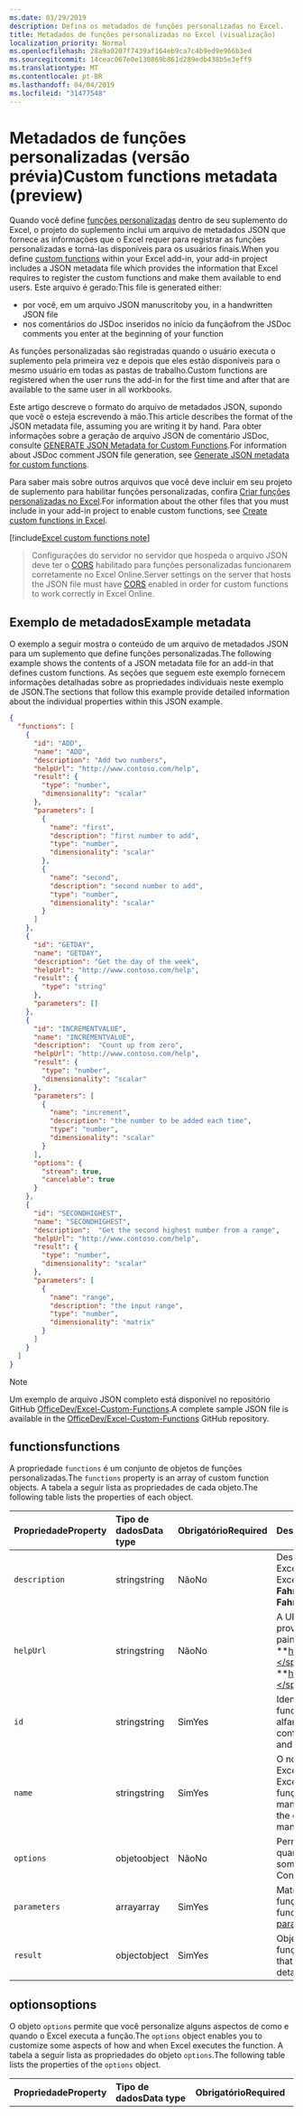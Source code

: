 ```yaml
---
ms.date: 03/29/2019
description: Defina os metadados de funções personalizadas no Excel.
title: Metadados de funções personalizadas no Excel (visualização)
localization_priority: Normal
ms.openlocfilehash: 28a9a0207f7439af164eb9ca7c4b9ed9e966b3ed
ms.sourcegitcommit: 14ceac067e0e130869b861d289edb438b5e3eff9
ms.translationtype: MT
ms.contentlocale: pt-BR
ms.lasthandoff: 04/04/2019
ms.locfileid: "31477548"
---
```

# <a name="custom-functions-metadata-preview"></a><span data-ttu-id="55ace-103">Metadados de funções personalizadas (versão prévia)</span><span class="sxs-lookup"><span data-stu-id="55ace-103">Custom functions metadata (preview)</span></span>

<span data-ttu-id="55ace-104">Quando você define [funções personalizadas](custom-functions-overview.md) dentro de seu suplemento do Excel, o projeto do suplemento inclui um arquivo de metadados JSON que fornece as informações que o Excel requer para registrar as funções personalizadas e torná-las disponíveis para os usuários finais.</span><span class="sxs-lookup"><span data-stu-id="55ace-104">When you define [custom functions](custom-functions-overview.md) within your Excel add-in, your add-in project includes a JSON metadata file which provides the information that Excel requires to register the custom functions and make them available to end users.</span></span> <span data-ttu-id="55ace-105">Este arquivo é gerado:</span><span class="sxs-lookup"><span data-stu-id="55ace-105">This file is generated either:</span></span>

- <span data-ttu-id="55ace-106">por você, em um arquivo JSON manuscrito</span><span class="sxs-lookup"><span data-stu-id="55ace-106">by you, in a handwritten JSON file</span></span>
- <span data-ttu-id="55ace-107">nos comentários do JSDoc inseridos no início da função</span><span class="sxs-lookup"><span data-stu-id="55ace-107">from the JSDoc comments you enter at the beginning of your function</span></span>

<span data-ttu-id="55ace-108">As funções personalizadas são registradas quando o usuário executa o suplemento pela primeira vez e depois que eles estão disponíveis para o mesmo usuário em todas as pastas de trabalho.</span><span class="sxs-lookup"><span data-stu-id="55ace-108">Custom functions are registered when the user runs the add-in for the first time and after that are available to the same user in all workbooks.</span></span>

<span data-ttu-id="55ace-109">Este artigo descreve o formato do arquivo de metadados JSON, supondo que você o esteja escrevendo à mão.</span><span class="sxs-lookup"><span data-stu-id="55ace-109">This article describes the format of the JSON metadata file, assuming you are writing it by hand.</span></span> <span data-ttu-id="55ace-110">Para obter informações sobre a geração de arquivo JSON de comentário JSDoc, consulte [GENERATE JSON Metadata for Custom Functions](custom-functions-json-autogeneration.md).</span><span class="sxs-lookup"><span data-stu-id="55ace-110">For information about JSDoc comment JSON file generation, see [Generate JSON metadata for custom functions](custom-functions-json-autogeneration.md).</span></span>

<span data-ttu-id="55ace-111">Para saber mais sobre outros arquivos que você deve incluir em seu projeto de suplemento para habilitar funções personalizadas, confira [Criar funções personalizadas no Excel](custom-functions-overview.md).</span><span class="sxs-lookup"><span data-stu-id="55ace-111">For information about the other files that you must include in your add-in project to enable custom functions, see [Create custom functions in Excel](custom-functions-overview.md).</span></span>

[!include[Excel custom functions note](../includes/excel-custom-functions-note.md)]

> <span data-ttu-id="55ace-112">Configurações do servidor no servidor que hospeda o arquivo JSON deve ter o [CORS](https://developer.mozilla.org/docs/Web/HTTP/CORS) habilitado para funções personalizadas funcionarem corretamente no Excel Online.</span><span class="sxs-lookup"><span data-stu-id="55ace-112">Server settings on the server that hosts the JSON file must have [CORS](https://developer.mozilla.org/docs/Web/HTTP/CORS) enabled in order for custom functions to work correctly in Excel Online.</span></span>

## <a name="example-metadata"></a><span data-ttu-id="55ace-113">Exemplo de metadados</span><span class="sxs-lookup"><span data-stu-id="55ace-113">Example metadata</span></span>

<span data-ttu-id="55ace-114">O exemplo a seguir mostra o conteúdo de um arquivo de metadados JSON para um suplemento que define funções personalizadas.</span><span class="sxs-lookup"><span data-stu-id="55ace-114">The following example shows the contents of a JSON metadata file for an add-in that defines custom functions.</span></span> <span data-ttu-id="55ace-115">As seções que seguem este exemplo fornecem informações detalhadas sobre as propriedades individuais neste exemplo de JSON.</span><span class="sxs-lookup"><span data-stu-id="55ace-115">The sections that follow this example provide detailed information about the individual properties within this JSON example.</span></span>

```json
{
  "functions": [
    {
      "id": "ADD",
      "name": "ADD",
      "description": "Add two numbers",
      "helpUrl": "http://www.contoso.com/help",
      "result": {
        "type": "number",
        "dimensionality": "scalar"
      },
      "parameters": [
        {
          "name": "first",
          "description": "first number to add",
          "type": "number",
          "dimensionality": "scalar"
        },
        {
          "name": "second",
          "description": "second number to add",
          "type": "number",
          "dimensionality": "scalar"
        }
      ]
    },
    {
      "id": "GETDAY",
      "name": "GETDAY",
      "description": "Get the day of the week",
      "helpUrl": "http://www.contoso.com/help",
      "result": {
        "type": "string"
      },
      "parameters": []
    },
    {
      "id": "INCREMENTVALUE",
      "name": "INCREMENTVALUE", 
      "description":  "Count up from zero",
      "helpUrl": "http://www.contoso.com/help",
      "result": {
        "type": "number",
        "dimensionality": "scalar"
      },
      "parameters": [
        {
          "name": "increment",
          "description": "the number to be added each time",
          "type": "number",
          "dimensionality": "scalar"
        }
      ],
      "options": {
        "stream": true,
        "cancelable": true
      }
    },
    {
      "id": "SECONDHIGHEST",
      "name": "SECONDHIGHEST", 
      "description":  "Get the second highest number from a range",
      "helpUrl": "http://www.contoso.com/help",
      "result": {
        "type": "number",
        "dimensionality": "scalar"
      },
      "parameters": [
        {
          "name": "range",
          "description": "the input range",
          "type": "number",
          "dimensionality": "matrix"
        }
      ]
    }
  ]
}
```

> [!NOTE]
> <span data-ttu-id="55ace-116">Um exemplo de arquivo JSON completo está disponível no repositório GitHub [OfficeDev/Excel-Custom-Functions](https://github.com/OfficeDev/Excel-Custom-Functions/blob/master/src/functions/functions.json).</span><span class="sxs-lookup"><span data-stu-id="55ace-116">A complete sample JSON file is available in the [OfficeDev/Excel-Custom-Functions](https://github.com/OfficeDev/Excel-Custom-Functions/blob/master/src/functions/functions.json) GitHub repository.</span></span>

## <a name="functions"></a><span data-ttu-id="55ace-117">functions</span><span class="sxs-lookup"><span data-stu-id="55ace-117">functions</span></span> 

<span data-ttu-id="55ace-118">A propriedade `functions` é um conjunto de objetos de funções personalizadas.</span><span class="sxs-lookup"><span data-stu-id="55ace-118">The `functions` property is an array of custom function objects.</span></span> <span data-ttu-id="55ace-119">A tabela a seguir lista as propriedades de cada objeto.</span><span class="sxs-lookup"><span data-stu-id="55ace-119">The following table lists the properties of each object.</span></span>

|  <span data-ttu-id="55ace-120">Propriedade</span><span class="sxs-lookup"><span data-stu-id="55ace-120">Property</span></span>  |  <span data-ttu-id="55ace-121">Tipo de dados</span><span class="sxs-lookup"><span data-stu-id="55ace-121">Data type</span></span>  |  <span data-ttu-id="55ace-122">Obrigatório</span><span class="sxs-lookup"><span data-stu-id="55ace-122">Required</span></span>  |  <span data-ttu-id="55ace-123">Descrição</span><span class="sxs-lookup"><span data-stu-id="55ace-123">Description</span></span>  |
|:-----|:-----|:-----|:-----|
|  `description`  |  <span data-ttu-id="55ace-124">string</span><span class="sxs-lookup"><span data-stu-id="55ace-124">string</span></span>  |  <span data-ttu-id="55ace-125">Não</span><span class="sxs-lookup"><span data-stu-id="55ace-125">No</span></span>  |  <span data-ttu-id="55ace-126">Descrição da função que é exibida aos usuários finais no Excel.</span><span class="sxs-lookup"><span data-stu-id="55ace-126">The description of the function that end users see in Excel.</span></span> <span data-ttu-id="55ace-127">Por exemplo, **Converte um valor em Celsius para Fahrenheit**.</span><span class="sxs-lookup"><span data-stu-id="55ace-127">For example, **Converts a Celsius value to Fahrenheit**.</span></span> |
|  `helpUrl`  |  <span data-ttu-id="55ace-128">string</span><span class="sxs-lookup"><span data-stu-id="55ace-128">string</span></span>  |   <span data-ttu-id="55ace-129">Não</span><span class="sxs-lookup"><span data-stu-id="55ace-129">No</span></span>  |  <span data-ttu-id="55ace-130">A URL que fornece informações sobre a função.</span><span class="sxs-lookup"><span data-stu-id="55ace-130">URL that provides information about the function.</span></span> <span data-ttu-id="55ace-131">(Ela é exibida em um painel de tarefas). Por exemplo, **http://contoso.com/help/convertcelsiustofahrenheit.html**.</span><span class="sxs-lookup"><span data-stu-id="55ace-131">(It is displayed in a task pane.) For example, **http://contoso.com/help/convertcelsiustofahrenheit.html**.</span></span> |
| `id`     | <span data-ttu-id="55ace-132">string</span><span class="sxs-lookup"><span data-stu-id="55ace-132">string</span></span> | <span data-ttu-id="55ace-133">Sim</span><span class="sxs-lookup"><span data-stu-id="55ace-133">Yes</span></span> | <span data-ttu-id="55ace-134">Identificação exclusiva para a função.</span><span class="sxs-lookup"><span data-stu-id="55ace-134">A unique ID for the function.</span></span> <span data-ttu-id="55ace-135">Essa ID pode conter apenas caracteres alfanuméricos e pontos e não deve ser alterada depois de configurada.</span><span class="sxs-lookup"><span data-stu-id="55ace-135">This ID can only contain alphanumeric characters and periods and should not be changed after it is set.</span></span> |
|  `name`  |  <span data-ttu-id="55ace-136">string</span><span class="sxs-lookup"><span data-stu-id="55ace-136">string</span></span>  |  <span data-ttu-id="55ace-137">Sim</span><span class="sxs-lookup"><span data-stu-id="55ace-137">Yes</span></span>  |  <span data-ttu-id="55ace-138">O nome da função que é exibida aos usuários finais no Excel.</span><span class="sxs-lookup"><span data-stu-id="55ace-138">The name of the function that end users see in Excel.</span></span> <span data-ttu-id="55ace-139">No Excel, o nome da função será prefixado pelo namespace de funções personalizadas que é especificado no arquivo de manifesto XML.</span><span class="sxs-lookup"><span data-stu-id="55ace-139">In Excel, this function name will be prefixed by the custom functions namespace that's specified in the XML manifest file.</span></span> |
|  `options`  |  <span data-ttu-id="55ace-140">objeto</span><span class="sxs-lookup"><span data-stu-id="55ace-140">object</span></span>  |  <span data-ttu-id="55ace-141">Não</span><span class="sxs-lookup"><span data-stu-id="55ace-141">No</span></span>  |  <span data-ttu-id="55ace-142">Permite que você personalize alguns aspectos de como e quando o Excel executa a função.</span><span class="sxs-lookup"><span data-stu-id="55ace-142">Enables you to customize some aspects of how and when Excel executes the function.</span></span> <span data-ttu-id="55ace-143">Confira [opções](#options) para obter detalhes.</span><span class="sxs-lookup"><span data-stu-id="55ace-143">See [options](#options) for details.</span></span> |
|  `parameters`  |  <span data-ttu-id="55ace-144">array</span><span class="sxs-lookup"><span data-stu-id="55ace-144">array</span></span>  |  <span data-ttu-id="55ace-145">Sim</span><span class="sxs-lookup"><span data-stu-id="55ace-145">Yes</span></span>  |  <span data-ttu-id="55ace-146">Matriz que define os parâmetros de entrada para a função.</span><span class="sxs-lookup"><span data-stu-id="55ace-146">Array that defines the input parameters for the function.</span></span> <span data-ttu-id="55ace-147">Confira os [parâmetros](#parameters) para obter detalhes.</span><span class="sxs-lookup"><span data-stu-id="55ace-147">See [parameters](#parameters)  for details.</span></span> |
|  `result`  |  <span data-ttu-id="55ace-148">object</span><span class="sxs-lookup"><span data-stu-id="55ace-148">object</span></span>  |  <span data-ttu-id="55ace-149">Sim</span><span class="sxs-lookup"><span data-stu-id="55ace-149">Yes</span></span>  |  <span data-ttu-id="55ace-150">Objeto que define o tipo de informação que é retornada pela função do Excel.</span><span class="sxs-lookup"><span data-stu-id="55ace-150">Object that defines the type of information that is returned by the function.</span></span> <span data-ttu-id="55ace-151">Confira [resultado](#result) para obter detalhes.</span><span class="sxs-lookup"><span data-stu-id="55ace-151">See [result](#result) for details.</span></span> |

## <a name="options"></a><span data-ttu-id="55ace-152">options</span><span class="sxs-lookup"><span data-stu-id="55ace-152">options</span></span>

<span data-ttu-id="55ace-153">O objeto `options` permite que você personalize alguns aspectos de como e quando o Excel executa a função.</span><span class="sxs-lookup"><span data-stu-id="55ace-153">The `options` object enables you to customize some aspects of how and when Excel executes the function.</span></span> <span data-ttu-id="55ace-154">A tabela a seguir lista as propriedades do objeto `options`.</span><span class="sxs-lookup"><span data-stu-id="55ace-154">The following table lists the properties of the `options` object.</span></span>

|  <span data-ttu-id="55ace-155">Propriedade</span><span class="sxs-lookup"><span data-stu-id="55ace-155">Property</span></span>  |  <span data-ttu-id="55ace-156">Tipo de dados</span><span class="sxs-lookup"><span data-stu-id="55ace-156">Data type</span></span>  |  <span data-ttu-id="55ace-157">Obrigatório</span><span class="sxs-lookup"><span data-stu-id="55ace-157">Required</span></span>  |  <span data-ttu-id="55ace-158">Descrição</span><span class="sxs-lookup"><span data-stu-id="55ace-158">Description</span></span>  |
|:-----|:-----|:-----|:-----|
|  `cancelable`  |  <span data-ttu-id="55ace-159">booliano</span><span class="sxs-lookup"><span data-stu-id="55ace-159">boolean</span></span>  |  <span data-ttu-id="55ace-160">Não</span><span class="sxs-lookup"><span data-stu-id="55ace-160">No</span></span><br/><br/><span data-ttu-id="55ace-161">O valor padrão é `false`.</span><span class="sxs-lookup"><span data-stu-id="55ace-161">Default value is `false`.</span></span>  |  <span data-ttu-id="55ace-162">Se o valor for `true`, o Excel chamará o manipulador `onCanceled` sempre que o usuário realizar uma ação que tenha o efeito de cancelar a função, por exemplo, manualmente acionar um recálculo ou editar uma célula referenciada pela função.</span><span class="sxs-lookup"><span data-stu-id="55ace-162">If `true`, Excel calls the `onCanceled` handler whenever the user takes an action that has the effect of canceling the function; for example, manually triggering recalculation or editing a cell that is referenced by the function.</span></span> <span data-ttu-id="55ace-163">Se você usar essa opção, o Excel chamará a função JavaScript com um parâmetro `caller` adicional.</span><span class="sxs-lookup"><span data-stu-id="55ace-163">If you use this option, Excel will call the JavaScript function with an additional `caller` parameter.</span></span> <span data-ttu-id="55ace-164">(***Não*** registre este parâmetro na propriedade `parameters`).</span><span class="sxs-lookup"><span data-stu-id="55ace-164">(Do ***not*** register this parameter in the `parameters` property).</span></span> <span data-ttu-id="55ace-165">No corpo da função, um manipulador deve ser atribuído ao membro `caller.onCanceled`.</span><span class="sxs-lookup"><span data-stu-id="55ace-165">In the body of the function, a handler must be assigned to the `caller.onCanceled` member.</span></span> <span data-ttu-id="55ace-166">Para saber mais, confira [Cancelar uma função](custom-functions-web-reqs.md#canceling-a-function).</span><span class="sxs-lookup"><span data-stu-id="55ace-166">For more information, see [Canceling a function](custom-functions-web-reqs.md#canceling-a-function).</span></span> |
|  `stream`  |  <span data-ttu-id="55ace-167">booliano</span><span class="sxs-lookup"><span data-stu-id="55ace-167">boolean</span></span>  |  <span data-ttu-id="55ace-168">Não</span><span class="sxs-lookup"><span data-stu-id="55ace-168">No</span></span><br/><br/><span data-ttu-id="55ace-169">O valor padrão é `false`.</span><span class="sxs-lookup"><span data-stu-id="55ace-169">Default value is `false`.</span></span>  |  <span data-ttu-id="55ace-170">Se o valor for `true`, a função poderá gerar uma saída para a célula de forma repetida, mesmo quando invocada somente uma vez.</span><span class="sxs-lookup"><span data-stu-id="55ace-170">If `true`, the function can output repeatedly to the cell even when invoked only once.</span></span> <span data-ttu-id="55ace-171">Essa opção é útil para fontes de dados que mudam constantemente, como preços de ações.</span><span class="sxs-lookup"><span data-stu-id="55ace-171">This option is useful for rapidly-changing data sources, such as a stock price.</span></span> <span data-ttu-id="55ace-172">Se você usar essa opção, o Excel chamará a função JavaScript com um parâmetro `caller` adicional.</span><span class="sxs-lookup"><span data-stu-id="55ace-172">If you use this option, Excel will call the JavaScript function with an additional `caller` parameter.</span></span> <span data-ttu-id="55ace-173">(***Não*** registre este parâmetro na propriedade `parameters`).</span><span class="sxs-lookup"><span data-stu-id="55ace-173">(Do ***not*** register this parameter in the `parameters` property).</span></span> <span data-ttu-id="55ace-174">A função não deve ter instruções `return`.</span><span class="sxs-lookup"><span data-stu-id="55ace-174">The function should have no `return` statement.</span></span> <span data-ttu-id="55ace-175">Em vez disso, o valor resultante é passado como o argumento do método de retorno `caller.setResult`.</span><span class="sxs-lookup"><span data-stu-id="55ace-175">Instead, the result value is passed as the argument of the `caller.setResult` callback method.</span></span> <span data-ttu-id="55ace-176">Para saber mais informações, confira [Funções de streaming](custom-functions-web-reqs.md#streaming-functions).</span><span class="sxs-lookup"><span data-stu-id="55ace-176">For more information, see [Streaming functions](custom-functions-web-reqs.md#streaming-functions).</span></span> |
|  `volatile`  | <span data-ttu-id="55ace-177">booliano</span><span class="sxs-lookup"><span data-stu-id="55ace-177">boolean</span></span> | <span data-ttu-id="55ace-178">Não</span><span class="sxs-lookup"><span data-stu-id="55ace-178">No</span></span> <br/><br/><span data-ttu-id="55ace-179">O valor padrão é `false`.</span><span class="sxs-lookup"><span data-stu-id="55ace-179">Default value is `false`.</span></span> | <br /><br /> <span data-ttu-id="55ace-180">Se for `true`, a função será recalculada sempre que o Excel recalcular, em vez de apenas quando os valores dependentes da fórmula forem alterados.</span><span class="sxs-lookup"><span data-stu-id="55ace-180">If `true`, the function will recalculate each time Excel recalculates, instead of only when the formula's dependent values have changed.</span></span> <span data-ttu-id="55ace-181">Uma função não pode ser de streaming e volátil ao mesmo tempo.</span><span class="sxs-lookup"><span data-stu-id="55ace-181">A function cannot be both streaming and volatile.</span></span> <span data-ttu-id="55ace-182">Se as propriedades `stream` e `volatile` forem definidas como `true`, a opção volátil será ignorada.</span><span class="sxs-lookup"><span data-stu-id="55ace-182">If the `stream` and `volatile` properties are both set to `true`, the volatile option will be ignored.</span></span> |

## <a name="parameters"></a><span data-ttu-id="55ace-183">parâmetros</span><span class="sxs-lookup"><span data-stu-id="55ace-183">parameters</span></span>

<span data-ttu-id="55ace-184">A propriedade `parameters` é uma matriz de objetos de parâmetro.</span><span class="sxs-lookup"><span data-stu-id="55ace-184">The `parameters` property is an array of parameter objects.</span></span> <span data-ttu-id="55ace-185">A tabela a seguir lista as propriedades de cada objeto.</span><span class="sxs-lookup"><span data-stu-id="55ace-185">The following table lists the properties of each object.</span></span>

|  <span data-ttu-id="55ace-186">Propriedade</span><span class="sxs-lookup"><span data-stu-id="55ace-186">Property</span></span>  |  <span data-ttu-id="55ace-187">Tipo de dados</span><span class="sxs-lookup"><span data-stu-id="55ace-187">Data type</span></span>  |  <span data-ttu-id="55ace-188">Obrigatório</span><span class="sxs-lookup"><span data-stu-id="55ace-188">Required</span></span>  |  <span data-ttu-id="55ace-189">Descrição</span><span class="sxs-lookup"><span data-stu-id="55ace-189">Description</span></span>  |
|:-----|:-----|:-----|:-----|
|  `description`  |  <span data-ttu-id="55ace-190">string</span><span class="sxs-lookup"><span data-stu-id="55ace-190">string</span></span>  |  <span data-ttu-id="55ace-191">Não</span><span class="sxs-lookup"><span data-stu-id="55ace-191">No</span></span> |  <span data-ttu-id="55ace-192">Uma descrição do parâmetro.</span><span class="sxs-lookup"><span data-stu-id="55ace-192">A description of the parameter.</span></span> <span data-ttu-id="55ace-193">Isso é exibido no IntelliSense do Excel.</span><span class="sxs-lookup"><span data-stu-id="55ace-193">This is displayed in Excel's intelliSense.</span></span>  |
|  `dimensionality`  |  <span data-ttu-id="55ace-194">string</span><span class="sxs-lookup"><span data-stu-id="55ace-194">string</span></span>  |  <span data-ttu-id="55ace-195">Não</span><span class="sxs-lookup"><span data-stu-id="55ace-195">No</span></span>  |  <span data-ttu-id="55ace-196">Deve ser **escalar** (um valor não matriz) ou **matriz** (uma matriz de 2 dimensões).</span><span class="sxs-lookup"><span data-stu-id="55ace-196">Must be either **scalar** (a non-array value) or **matrix** (a 2-dimensional array).</span></span>  |
|  `name`  |  <span data-ttu-id="55ace-197">string</span><span class="sxs-lookup"><span data-stu-id="55ace-197">string</span></span>  |  <span data-ttu-id="55ace-198">Sim</span><span class="sxs-lookup"><span data-stu-id="55ace-198">Yes</span></span>  |  <span data-ttu-id="55ace-199">O nome do parâmetro.</span><span class="sxs-lookup"><span data-stu-id="55ace-199">The name of the parameter.</span></span> <span data-ttu-id="55ace-200">Esse nome é exibido no IntelliSense do Excel.</span><span class="sxs-lookup"><span data-stu-id="55ace-200">This name is displayed in Excel's intelliSense.</span></span>  |
|  `type`  |  <span data-ttu-id="55ace-201">string</span><span class="sxs-lookup"><span data-stu-id="55ace-201">string</span></span>  |  <span data-ttu-id="55ace-202">Não</span><span class="sxs-lookup"><span data-stu-id="55ace-202">No</span></span>  |  <span data-ttu-id="55ace-203">O tipo de dados do parâmetro.</span><span class="sxs-lookup"><span data-stu-id="55ace-203">The data type of the parameter.</span></span> <span data-ttu-id="55ace-204">Pode ser **booliano**, **número**, **cadeia de caracteres** ou **qualquer**, que permita usar qualquer um dos três tipos anteriores.</span><span class="sxs-lookup"><span data-stu-id="55ace-204">Can be **boolean**, **number**, **string**, or **any**, which allows you to use of any of the previous three types.</span></span> <span data-ttu-id="55ace-205">Se essa propriedade não for especificada, o tipo de dados padrão será **qualquer**.</span><span class="sxs-lookup"><span data-stu-id="55ace-205">If this property is not specified, the data type defaults to **any**.</span></span> |
|  `optional`  | <span data-ttu-id="55ace-206">booliano</span><span class="sxs-lookup"><span data-stu-id="55ace-206">boolean</span></span> | <span data-ttu-id="55ace-207">Não</span><span class="sxs-lookup"><span data-stu-id="55ace-207">No</span></span> | <span data-ttu-id="55ace-208">Se for `true`, o parâmetro será opcional.</span><span class="sxs-lookup"><span data-stu-id="55ace-208">If `true`, the parameter is optional.</span></span> |

>[!NOTE]
> <span data-ttu-id="55ace-209">Se a propriedade `type` de um parâmetro opcional não for especificada ou definida como `any`, é provável que você tenha problemas, como erros de lint em seu IDE e parâmetros opcionais que não serão exibidos quando a função estiver sendo inserida em uma célula no Excel.</span><span class="sxs-lookup"><span data-stu-id="55ace-209">If the `type` property of an optional parameter is either not specified or set to `any`, you may notice issues such as linting errors in your IDE and optional parameters not being displayed when the function is being entered into a cell in Excel.</span></span> <span data-ttu-id="55ace-210">A previsão é para ser alterado em dezembro de 2018.</span><span class="sxs-lookup"><span data-stu-id="55ace-210">This is projected to change in December of 2018.</span></span>

## <a name="result"></a><span data-ttu-id="55ace-211">result</span><span class="sxs-lookup"><span data-stu-id="55ace-211">result</span></span>

<span data-ttu-id="55ace-212">O objeto `result` que define o tipo de informação que é retornado pela função.</span><span class="sxs-lookup"><span data-stu-id="55ace-212">The `result` object defines the type of information that is returned by the function.</span></span> <span data-ttu-id="55ace-213">A tabela a seguir lista as propriedades do objeto `result`.</span><span class="sxs-lookup"><span data-stu-id="55ace-213">The following table lists the properties of the `result` object.</span></span>

|  <span data-ttu-id="55ace-214">Propriedade</span><span class="sxs-lookup"><span data-stu-id="55ace-214">Property</span></span>  |  <span data-ttu-id="55ace-215">Tipo de dados</span><span class="sxs-lookup"><span data-stu-id="55ace-215">Data type</span></span>  |  <span data-ttu-id="55ace-216">Obrigatório</span><span class="sxs-lookup"><span data-stu-id="55ace-216">Required</span></span>  |  <span data-ttu-id="55ace-217">Descrição</span><span class="sxs-lookup"><span data-stu-id="55ace-217">Description</span></span>  |
|:-----|:-----|:-----|:-----|
|  `dimensionality`  |  <span data-ttu-id="55ace-218">string</span><span class="sxs-lookup"><span data-stu-id="55ace-218">string</span></span>  |  <span data-ttu-id="55ace-219">Não</span><span class="sxs-lookup"><span data-stu-id="55ace-219">No</span></span>  |  <span data-ttu-id="55ace-220">Deve ser **escalar** (um valor não matriz) ou **matriz** (uma matriz de 2 dimensões).</span><span class="sxs-lookup"><span data-stu-id="55ace-220">Must be either **scalar** (a non-array value) or **matrix** (a 2-dimensional array).</span></span> |
|  `type`  |  <span data-ttu-id="55ace-221">string</span><span class="sxs-lookup"><span data-stu-id="55ace-221">string</span></span>  |  <span data-ttu-id="55ace-222">Sim</span><span class="sxs-lookup"><span data-stu-id="55ace-222">Yes</span></span>  |  <span data-ttu-id="55ace-223">O tipo de dados do parâmetro.</span><span class="sxs-lookup"><span data-stu-id="55ace-223">The data type of the parameter.</span></span> <span data-ttu-id="55ace-224">Deve ser **booliano**, **número**, **cadeia de caracteres** ou **qualquer**, que permita usar qualquer um dos três tipos anteriores.</span><span class="sxs-lookup"><span data-stu-id="55ace-224">Must be **boolean**, **number**, **string**, or **any**, which allows you to use of any of the previous three types.</span></span> |

## <a name="see-also"></a><span data-ttu-id="55ace-225">Confira também</span><span class="sxs-lookup"><span data-stu-id="55ace-225">See also</span></span>

* [<span data-ttu-id="55ace-226">Criar funções personalizadas no Excel</span><span class="sxs-lookup"><span data-stu-id="55ace-226">Create custom functions in Excel</span></span>](custom-functions-overview.md)
* [<span data-ttu-id="55ace-227">Tempo de execução de funções personalizadas do Excel</span><span class="sxs-lookup"><span data-stu-id="55ace-227">Runtime for Excel custom functions</span></span>](custom-functions-runtime.md)
* [<span data-ttu-id="55ace-228">Práticas recomendadas de funções personalizadas.</span><span class="sxs-lookup"><span data-stu-id="55ace-228">Custom functions best practices</span></span>](custom-functions-best-practices.md)
* [<span data-ttu-id="55ace-229">Log de alteração de funções personalizadas</span><span class="sxs-lookup"><span data-stu-id="55ace-229">Custom functions changelog</span></span>](custom-functions-changelog.md)
* [<span data-ttu-id="55ace-230">Tutorial de funções personalizadas do Excel</span><span class="sxs-lookup"><span data-stu-id="55ace-230">Excel custom functions tutorial</span></span>](../tutorials/excel-tutorial-create-custom-functions.md)
